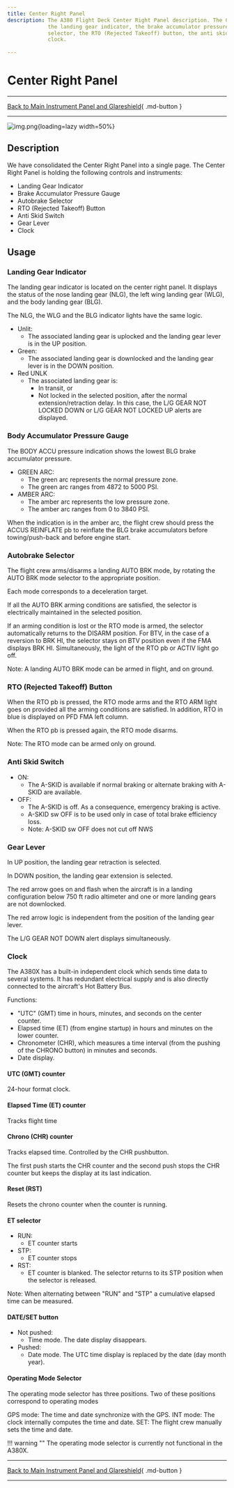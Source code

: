 ```yaml
---
title: Center Right Panel
description: The A380 Flight Deck Center Right Panel description. The Center Right Panel is holding
             the landing gear indicator, the brake accumulator pressure gauge, the autobrake 
             selector, the RTO (Rejected Takeoff) button, the anti skid switch, the gear lever, the
             clock. 
             
---
```


# Center Right Panel

---

[Back to Main Instrument Panel and Glareshield](../overviews/main-glare.md){ .md-button }

---

![img.png](../../../assets/a380x-briefing/flight-deck/main/center-right.png){loading=lazy width=50%}

## Description

We have consolidated the Center Right Panel into a single page. The Center Right Panel is holding the following 
controls and instruments:

- Landing Gear Indicator
- Brake Accumulator Pressure Gauge
- Autobrake Selector
- RTO (Rejected Takeoff) Button
- Anti Skid Switch
- Gear Lever
- Clock

## Usage

### Landing Gear Indicator

The landing gear indicator is located on the center right panel. It displays the status of the nose landing gear (NLG),
the left wing landing gear (WLG), and the body landing gear (BLG).

The NLG, the WLG and the BLG indicator lights have the same logic.

- Unlit: 
    - The associated landing gear is uplocked and the landing gear lever is in the UP position.
- Green:
    - The associated landing gear is downlocked and the landing gear lever is in the DOWN position.
- Red UNLK
    - The associated landing gear is:
        - In transit, or
        - Not locked in the selected position, after the normal extension/retraction delay.
          In this case, the L/G GEAR NOT LOCKED DOWN or L/G GEAR NOT LOCKED UP alerts are displayed.

### Body Accumulator Pressure Gauge

The BODY ACCU pressure indication shows the lowest BLG brake accumulator pressure.

- GREEN ARC: 
    - The green arc represents the normal pressure zone.
    - The green arc ranges from 4872 to 5000 PSI.
- AMBER ARC:
    - The amber arc represents the low pressure zone.
    - The amber arc ranges from 0 to 3840 PSI.

When the indication is in the amber arc, the flight crew should press the ACCUS REINFLATE pb to
reinflate the BLG brake accumulators before towing/push-back and before engine start.

### Autobrake Selector

The flight crew arms/disarms a landing AUTO BRK mode, by rotating the AUTO BRK mode selector to the appropriate position.

Each mode corresponds to a deceleration target.

If all the AUTO BRK arming conditions are satisfied, the selector is electrically maintained in the selected position.

If an arming condition is lost or the RTO mode is armed, the selector automatically returns to the DISARM position. For 
BTV, in the case of a reversion to BRK HI, the selector stays on BTV position even if the FMA displays BRK HI. 
Simultaneously, the light of the RTO pb or ACTIV light go off.

Note: A landing AUTO BRK mode can be armed in flight, and on ground.

### RTO (Rejected Takeoff) Button

When the RTO pb is pressed, the RTO mode arms and the RTO ARM light goes on provided all the arming conditions are 
satisfied. In addition, RTO in blue is displayed on PFD FMA left column.

When the RTO pb is pressed again, the RTO mode disarms.

Note: The RTO mode can be armed only on ground.

### Anti Skid Switch

- ON: 
    - The A-SKID is available if normal braking or alternate braking with A-SKID are available.
- OFF:
    - The A-SKID is off. As a consequence, emergency braking is active.
    - A-SKID sw OFF is to be used only in case of total brake efficiency loss.
    - Note: A-SKID sw OFF does not cut off NWS

### Gear Lever

In UP position, the landing gear retraction is selected. 

In DOWN position, the landing gear extension is selected.

The red arrow goes on and flash when the aircraft is in a landing configuration below 750 ft radio altimeter and one or 
more landing gears are not downlocked. 

The red arrow logic is independent from the position of the landing gear lever.

The L/G GEAR NOT DOWN alert displays simultaneously.


### Clock

The A380X has a built-in independent clock which sends time data to several systems. It has redundant electrical 
supply and is also directly connected to the aircraft's Hot Battery Bus.

Functions:

- "UTC" (GMT) time in hours, minutes, and seconds on the center counter.
- Elapsed time (ET) (from engine startup) in hours and minutes on the lower counter.
- Chronometer (CHR), which measures a time interval (from the pushing of the CHRONO button) in minutes and seconds.
- Date display.

#### UTC (GMT) counter

24-hour format clock.

#### Elapsed Time (ET) counter

Tracks flight time

#### Chrono (CHR) counter

Tracks elapsed time. Controlled by the CHR pushbutton.

The first push starts the CHR counter and the second push stops the CHR counter but keeps the display at its last indication.

#### Reset (RST)

Resets the chrono counter when the counter is running.

#### ET selector

- RUN:
    - ET counter starts
- STP:
    - ET counter stops
- RST:
    - ET counter is blanked. The selector returns to its STP position when the selector is released.

Note: When alternating between "RUN" and "STP" a cumulative elapsed time can be measured.

#### DATE/SET button

- Not pushed:
    - Time mode. The date display disappears.
- Pushed:
    - Date mode. The UTC time display is replaced by the date (day month year).

#### Operating Mode Selector

The operating mode selector has three positions.
Two of these positions correspond to operating modes

GPS mode: The time and date synchronize with the GPS.
INT mode: The clock internally computes the time and date. 
SET: The flight crew manually sets the time and date.

!!! warning ""
    The operating mode selector is currently not functional in the A380X.

---

[Back to Main Instrument Panel and Glareshield](../overviews/main-glare.md){ .md-button }

---


